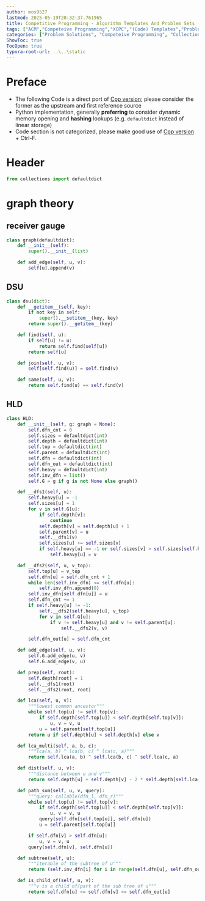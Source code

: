 ```yaml
---
author: mos9527
lastmod: 2025-05-19T20:32:37.761965
title: Competitive Programming - Algorithm Templates And Problem Sets (Python)
tags: ["ACM","Competeive Programming","XCPC","(Code) Templates","Problem Solutions","Codeforces","Python"]
categories: ["Problem Solutions", "Competeive Programming", "Collection/compilation"]
ShowToc: true
TocOpen: true
typora-root-url: ..\..\static
---
```


# Preface

- The following Code is a direct port of [Cpp version](https://mos9527.github.io/posts/%E7%AE%97%E6%B3%95%E7%AB%9E%E8%B5%9B/cp-templates/); please consider the former as the upstream and first reference source
- Python implementation, generally **preferring** to consider dynamic memory opening and **hashing** lookups (e.g. `defaultdict` instead of linear storage)
- Code section is not categorized, please make good use of [Cpp version](https://mos9527.github.io/posts/%E7%AE%97%E6%B3%95%E7%AB%9E%E8%B5%9B/cp-templates/) + Ctrl-F.

# Header

```python
from collections import defaultdict
```

# graph theory

## receiver gauge

```python
class graph(defaultdict):
    def __init__(self):
        super().__init__(list)

    def add_edge(self, u, v):
        self[u].append(v)
```

## DSU

```python
class dsu(dict):
    def __getitem__(self, key):
        if not key in self:
            super().__setitem__(key, key)
        return super().__getitem__(key)

    def find(self, u):
        if self[u] != u:
            return self.find(self[u])
        return self[u]

    def join(self, u, v):
        self[self.find(u)] = self.find(v)

    def same(self, u, v):
        return self.find(u) == self.find(v)

```

## HLD

```python
class HLD:
    def __init__(self, g: graph = None):
        self.dfn_cnt = 0
        self.sizes = defaultdict(int)
        self.depth = defaultdict(int)
        self.top = defaultdict(int)
        self.parent = defaultdict(int)
        self.dfn = defaultdict(int)
        self.dfn_out = defaultdict(int)
        self.heavy = defaultdict(int)
        self.inv_dfn = list()
        self.G = g if g is not None else graph()

    def __dfs1(self, u):
        self.heavy[u] = -1
        self.sizes[u] = 1
        for v in self.G[u]:
            if self.depth[v]:
                continue
            self.depth[v] = self.depth[u] + 1
            self.parent[v] = u
            self.__dfs1(v)
            self.sizes[u] += self.sizes[v]
            if self.heavy[u] == -1 or self.sizes[v] > self.sizes[self.heavy[u]]:
                self.heavy[u] = v

    def __dfs2(self, u, v_top):
        self.top[u] = v_top
        self.dfn[u] = self.dfn_cnt + 1
        while len(self.inv_dfn) <= self.dfn[u]:
            self.inv_dfn.append(0)
        self.inv_dfn[self.dfn[u]] = u
        self.dfn_cnt += 1
        if self.heavy[u] != -1:
            self.__dfs2(self.heavy[u], v_top)
            for v in self.G[u]:
                if v != self.heavy[u] and v != self.parent[u]:
                    self.__dfs2(v, v)

        self.dfn_out[u] = self.dfn_cnt

    def add_edge(self, u, v):
        self.G.add_edge(u, v)
        self.G.add_edge(v, u)

    def prep(self, root):
        self.depth[root] = 1
        self.__dfs1(root)
        self.__dfs2(root, root)

    def lca(self, u, v):
        """lowest common ancestor"""
        while self.top[u] != self.top[v]:
            if self.depth[self.top[u]] < self.depth[self.top[v]]:
                u, v = v, u
            u = self.parent[self.top[u]]
        return u if self.depth[u] < self.depth[v] else v

    def lca_multi(self, a, b, c):
        """lca(a, b) ^ lca(b, c) ^ lca(c, a)"""
        return self.lca(a, b) ^ self.lca(b, c) ^ self.lca(c, a)

    def dist(self, u, v):
        """distance between u and v"""
        return self.depth[u] + self.depth[v] - 2 * self.depth[self.lca(u, v)] + 1

    def path_sum(self, u, v, query):
        """query: callable(dfn_l, dfn_r)"""
        while self.top[u] != self.top[v]:
            if self.depth[self.top[u]] < self.depth[self.top[v]]:
                u, v = v, u
            query(self.dfn[self.top[u]], self.dfn[u])
            u = self.parent[self.top[u]]

        if self.dfn[v] > self.dfn[u]:
            u, v = v, u
        query(self.dfn[v], self.dfn[u])

    def subtree(self, u):
        """iterable of the subtree of u"""
        return (self.inv_dfn[i] for i in range(self.dfn[u], self.dfn_out[u] + 1))

    def is_child_of(self, u, v):
        """v is a child of/part of the sub tree of u"""
        return self.dfn[u] <= self.dfn[v] <= self.dfn_out[u]

```

